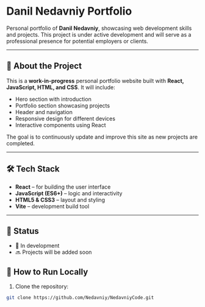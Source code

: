 # Danil Nedavniy Portfolio

Personal portfolio of **Danil Nedavniy**, showcasing web development skills and projects. This project is under active development and will serve as a professional presence for potential employers or clients.

---

## 🚀 About the Project

This is a **work-in-progress** personal portfolio website built with **React, JavaScript, HTML, and CSS**. It will include:

- Hero section with introduction  
- Portfolio section showcasing projects  
- Header and navigation  
- Responsive design for different devices  
- Interactive components using React  

The goal is to continuously update and improve this site as new projects are completed.

---

## 🛠 Tech Stack

- **React** – for building the user interface  
- **JavaScript (ES6+)** – logic and interactivity  
- **HTML5 & CSS3** – layout and styling  
- **Vite** – development build tool  

---

## 📌 Status
- 🚧 In development  
- 🔜 Projects will be added soon 


## 📌 How to Run Locally

1. Clone the repository:  
```bash
git clone https://github.com/Nedavniy/NedavniyCode.git
